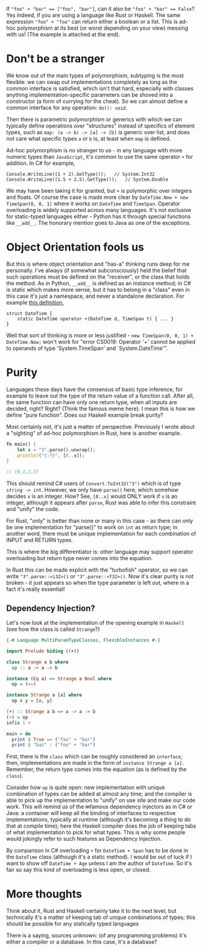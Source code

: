 If `"foo" + "bar" == ["foo", "bar"]`, can it also be `"foo" + "bar" == False`? Yes indeed, if you are using a language like Rust or Haskell. The same expression ``"foo" + "foo"`` can return either a boolean or a list. This is ad-hoc polymorphism at its best (or worst depending on your view) messing with us!
(The example is attached at the end).

# Don't be a stranger

We know out of the main types of polymorphism, subtyping is the most flexible: we can swap out implementations completely as long as the common interface is satisfied, which isn't that hard, especially with classes anything implementation-specific parameters can be shoved into a constructor (a form of currying for the cheat). So we can almost define a common interface for any operation: `do(): void`.

Then there is parametric polymorphism or generics with which we can typically define operations over "structures" instead of specifics of element types, such as `map: (a -> b) -> [a] -> [b]` is generic over list, and does not care what specific types `a` or `b` is, at least when `map` is defined.

Ad-hoc polymorphism is no stranger to us - in any language with more numeric types than `JavaScript`, it's common to use the same operator `+` for addition. In C# for example,

```CSharp
Console.WriteLine((1 + 2).GetType());   // System.Int32
Console.WriteLine((1.5 + 2.5).GetType());   // System.Double
```

We may have been taking it for granted, but `+` is polymorphic over integers and floats. Of course the case is made more clear by `DateTime.Now + new TimeSpan(0, 0, 1)` where it works on `DateTime` and `TimeSpan`. Operator overloading is widely supported across many languages. It's not exclusive for static-typed languages either - Python has it through special functions like `__add__`. The honorary mention goes to Java as one of the exceptions.

# Object Orientation fools us

But this is where object orientation and "has-a" thinking runs deep for me personally. I've always (if somewhat subconsciously) held the belief that such operations must be defined on the "receiver", or the class that holds the method. As in Python, `__add__` is defined as an instance method; in C# is static which makes more sense, but it has to belong in a "class" even in this case it's just a namespace, and never a standalone declaration. For example [this definition](https://github.com/microsoft/referencesource/blob/5697c29004a34d80acdaf5742d7e699022c64ecd/mscorlib/system/datetime.cs#L1485),

```CSharp
struct DateTiem {
    static DateTime operator +(DateTime d, TimeSpan t) { ... }
}
```

Well that sort of thinking is more or less justified - `new TimeSpan(0, 0, 1) + DateTime.Now;` won't work for "error CS0019: Operator '+' cannot be applied to operands of type 'System.TimeSpan' and `System.DateTime'".

# Purity

Languages these days have the consensus of basic type inference, for example to leave out the type of the return value of a function call. After all, the same function can have only one return type, when all inputs are decided, right? Right? (Think the famous meme here). I mean this is how we define "pure function". Does our Haskell example break purity?  

Most certainly not, it's just a matter of perspective. Previously I wrote about a "sighting" of ad-hoc polymorphism in Rust, here is another example.

```Rust
fn main() {
    let x = "3".parse().unwrap();
    println!("{:?}", [0..x]);    
}

// [0,1,2,3]
```

This should remind C# users of `Convert.ToInt32("3")` which is of type `string -> int`. However, we only have `parse()` here, which somehow decides `x` is an integer. How? See, `[0..x]` would ONLY work if `x` is an integer, although it appears after `parse`, Rust was able to infer this constraint and "unify" the code. 

For Rust, "only" is better than none or many in this case - as there can only be one implementation for "parse()" to work on `int` as return type; in another word, there must be unique implementation for each combination of INPUT and RETURN types.

This is where the big differentiator is: other language may support operator overloading but return type never comes into the equation.

In Rust this can be made explicit with the "turbofish" operator, so we can write `"3".parse::<i32>()` or `"3".parse::<f32>()`. Now it's clear purity is not broken - it just appears so when the type parameter is left out, where in a fact it's really essential!

## Dependency Injection?

Let's now look at the implementation of the opening example in `Haskell` (see how the class is called `Strange`?)

```Haskell
{-# Language MultiParamTypeClasses, FlexibleInstances #-}

import Prelude hiding ((+))

class Strange a b where
  op :: a -> a -> b

instance (Eq a) => Strange a Bool where
  op = (==)

instance Strange a [a] where
  op x y = [x, y]

(+) :: Strange a b => a -> a -> b
(+) = op
infix 1 +

main = do
  print $ True == ("foo" + "bar")
  print $ "baz" : ("foo" + "bar")
```

First, there is the `class` which can be roughly considered an `interface`; then, implementations are made in the form of `instance Strange a [a]`. Remember, the return type comes into the equation (as is defined by the `class`).

Consider how `op` is quite open: new implementation with unique combination of types can be added at almost any time; and the compiler is able to pick up the implementation to "unify" on use site and make our code work. This will remind us of the ~~in~~famous dependency injectors as in C# or Java: a container will keep all the binding of interfaces to respective implementations, typically at runtime (although it's becoming a thing to do that at compile time); here the Haskell compiler does the job of keeping tabs of what implementation to pick for what types. This is why some people would jokingly refer to such features as Dependency Injection.

By comparison in C# overloading `+` for `DateTiem + Span` has to be done in the `DateTime` class (although it's a static method). I would be out of luck if I want to show off `DateTime + Age` unless I am the author of `DateTime`. So it's fair so say this kind of overloading is less open, or closed.

# More thoughts

Think about it, Rust and Haskell certainly take it to the next level, but technically it's a matter of keeping tab of unique combinations of types; this should be possible for any statically typed languages

There is a saying, sources unknown: (of any programming problems) it's either a compiler or a database. In this case, it's a database?